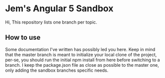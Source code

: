 # Jem's Angular 5 Sandbox
Hi,
This repository lists one branch per topic.

## How to use
Some documentation I've written has possibly led you here. Keep in mind that the master branch is meant to initialize your local clone of the project, per-se, you should run the initial npm install from here before switching to a branch. I keep the package.json file as close as possible to the master one, only adding the sandbox branches specific needs.

#
